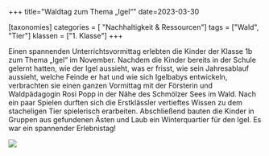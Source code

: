 +++
title="Waldtag zum Thema „Igel“"
date=2023-03-30

[taxonomies]
categories = [ "Nachhaltigkeit & Ressourcen"]
tags = ["Wald", "Tier"]
klassen = ["1. Klasse"]
+++


Einen spannenden Unterrichtsvormittag erlebten die Kinder der Klasse 1b zum Thema „Igel“ im November. Nachdem die Kinder bereits in der Schule gelernt hatten, wie der Igel aussieht, was er frisst, wie sein Jahresablauf aussieht, welche Feinde er hat und wie sich Igelbabys entwickeln, verbrachten sie einen ganzen Vormittag mit der Försterin und Waldpädagogin Rosi Popp in der Nähe des Schmölzer Sees im Wald. Nach ein paar Spielen durften sich die Erstklässler vertieftes Wissen zu dem stacheligen Tier spielerisch erarbeiten. Abschließend bauten die Kinder in Gruppen aus gefundenen Ästen und Laub ein Winterquartier für den Igel. Es war ein spannender Erlebnistag!

<!-- more -->

![](Pasted%20image%2020230330121224.png)